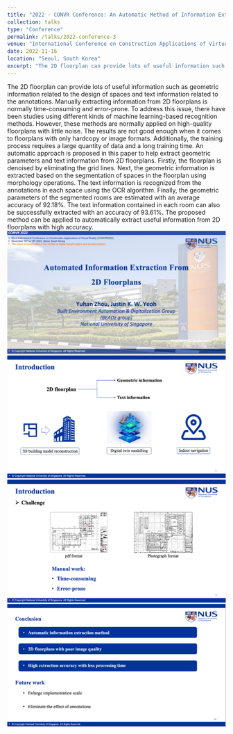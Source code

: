 ```yaml
---
title: "2022 - CONVR Conference: An Automatic Method of Information Extraction From 2D Floorplans"
collection: talks
type: "Conference"
permalink: /talks/2022-conference-3
venue: "International Conference on Construction Applications of Virtual Reality (CONVR)"
date: 2022-11-16
location: "Seoul, South Korea"
excerpt: "The 2D floorplan can provide lots of useful information such as geometric information related to the design of spaces and text information related to the annotations. ..."
---
```

The 2D floorplan can provide lots of useful information such as geometric information related to the design of spaces and text information related to the annotations. Manually extracting information from 2D floorplans is normally time-consuming and error-prone. To address this issue, there have been studies using different kinds of machine learning-based recognition methods. However, these methods are normally applied on high-quality floorplans with little noise. The results are not good enough when it comes to floorplans with only hardcopy or image formats. Additionally, the training process requires a large quantity of data and a long training time. An automatic approach is proposed in this paper to help extract geometric parameters and text information from 2D floorplans. Firstly, the floorplan is denoised by eliminating the grid lines. Next, the geometric information is extracted based on the segmentation of spaces in the floorplan using morphology operations. The text information is recognized from the annotations in each space using the OCR algorithm. Finally, the geometric parameters of the segmented rooms are estimated with an average accuracy of 92.18%. The text information contained in each room can also be successfully extracted with an accuracy of 93.61%. The proposed method can be applied to automatically extract useful information from 2D floorplans with high accuracy.
![image](/images/convr2022_1.png)
![image](/images/convr2022_2.png)
![image](/images/convr2022_3.png)
![image](/images/convr2022_4.png)
